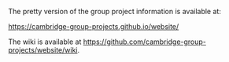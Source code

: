 The pretty version of the group project information is available at:

https://cambridge-group-projects.github.io/website/

The  wiki is available at https://github.com/cambridge-group-projects/website/wiki.
